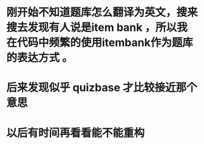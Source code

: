 # 刚开始不知道题库怎么翻译为英文，搜来搜去发现有人说是item bank ，所以我在代码中频繁的使用itembank作为题库的表达方式 。
# 后来发现似乎  quizbase 才比较接近那个意思
# 以后有时间再看看能不能重构
